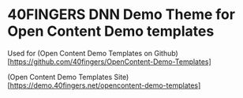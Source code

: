 # 40FINGERS DNN Demo Theme for Open Content Demo templates

Used for (Open Content Demo Templates on Github)[https://github.com/40fingers/OpenContent-Demo-Templates]

(Open Content Demo Templates Site)[https://demo.40fingers.net/opencontent-demo-templates]
